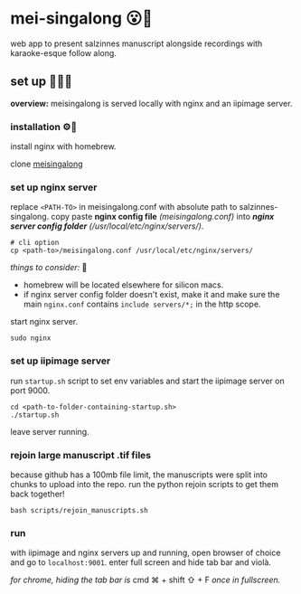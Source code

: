 # mei-singalong 😮🎤

web app to present salzinnes manuscript alongside recordings with karaoke-esque follow along.

## set up 👷‍♀️🚧

__overview:__ meisingalong is served locally with nginx and an iipimage server.

### installation ⚙️🔧
install nginx with homebrew.

clone [meisingalong](https://github.com/chetbae/meisingalong.git)

### set up nginx server 
replace `<PATH-TO>` in meisingalong.conf with absolute path to salzinnes-singalong.
copy paste __nginx config file__ _(meisingalong.conf)_ into ___nginx server config folder___ _(/usr/local/etc/nginx/servers/)_.
```
# cli option
cp <path-to>/meisingalong.conf /usr/local/etc/nginx/servers/
```

_things to consider:_ 🤔
- homebrew will be located elsewhere for silicon macs. 
- if nginx server config folder doesn't exist, make it and make sure the main `nginx.conf` contains `include servers/*;` in the http scope. 

start nginx server.
```
sudo nginx
```

### set up iipimage server
run `startup.sh` script to set env variables and start the iipimage server on port 9000.
```
cd <path-to-folder-containing-startup.sh>
./startup.sh
```

leave server running.

### rejoin large manuscript .tif files
because github has a 100mb file limit, the manuscripts were split into chunks to upload into the repo. run the python rejoin scripts to get them back together!

```
bash scripts/rejoin_manuscripts.sh
```



### run
with iipimage and nginx servers up and running, open browser of choice and go to `localhost:9001`. enter full screen and hide tab bar and violà.

_for chrome, hiding the tab bar is_ cmd ⌘ + shift ⇧ + F _once in fullscreen._
